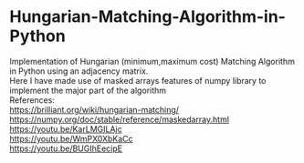 # Hungarian-Matching-Algorithm-in-Python
Implementation of Hungarian (minimum,maximum cost) Matching Algorithm in Python using an adjacency matrix.\
Here I have made use of masked arrays features of numpy library to implement the major part of the algorithm\
References:\
https://brilliant.org/wiki/hungarian-matching/   \
https://numpy.org/doc/stable/reference/maskedarray.html   \
https://youtu.be/KarLMGILAjc  \
https://youtu.be/WmPX0XbKaCc  \
https://youtu.be/BUGIhEecipE  


